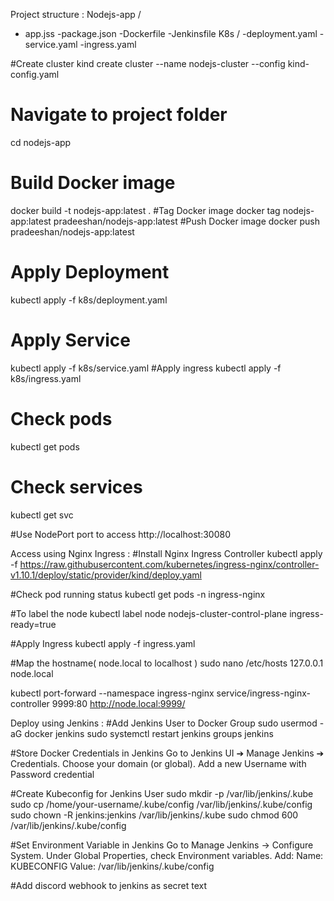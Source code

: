 Project structure : 
Nodejs-app /
- app.jss
-package.json
-Dockerfile
-Jenkinsfile
K8s /
-deployment.yaml
-service.yaml
-ingress.yaml

#Create cluster
 kind create cluster --name nodejs-cluster --config kind-config.yaml

# Navigate to project folder
cd nodejs-app
# Build Docker image
docker build -t nodejs-app:latest .
#Tag Docker image
docker tag nodejs-app:latest pradeeshan/nodejs-app:latest
#Push Docker image
docker push pradeeshan/nodejs-app:latest

# Apply Deployment
kubectl apply -f k8s/deployment.yaml
# Apply Service
kubectl apply -f k8s/service.yaml
#Apply ingress
kubectl apply -f k8s/ingress.yaml

# Check pods
kubectl get pods
# Check services
kubectl get svc

#Use NodePort port to access
http://localhost:30080




Access using Nginx Ingress : 
#Install Nginx Ingress Controller 
kubectl apply -f https://raw.githubusercontent.com/kubernetes/ingress-nginx/controller-v1.10.1/deploy/static/provider/kind/deploy.yaml

#Check pod running status 
kubectl get pods -n ingress-nginx

#To label the node 
kubectl label node nodejs-cluster-control-plane ingress-ready=true

#Apply Ingress
kubectl apply -f ingress.yaml

#Map the hostname( node.local to localhost )
sudo nano /etc/hosts
127.0.0.1  node.local

kubectl port-forward --namespace ingress-nginx service/ingress-nginx-controller 9999:80
http://node.local:9999/


Deploy using Jenkins : 
#Add Jenkins User to Docker Group
sudo usermod -aG docker jenkins
sudo systemctl restart jenkins
groups jenkins

#Store Docker Credentials in Jenkins
Go to Jenkins UI ➔ Manage Jenkins ➔ Credentials.
Choose your domain (or global).
Add a new Username with Password credential

#Create Kubeconfig for Jenkins User
sudo mkdir -p /var/lib/jenkins/.kube
sudo cp /home/your-username/.kube/config /var/lib/jenkins/.kube/config
sudo chown -R jenkins:jenkins /var/lib/jenkins/.kube
sudo chmod 600 /var/lib/jenkins/.kube/config


#Set Environment Variable in Jenkins
Go to Manage Jenkins → Configure System.
Under Global Properties, check Environment variables.
Add:
Name: KUBECONFIG
Value: /var/lib/jenkins/.kube/config 

#Add discord webhook to jenkins as secret text 
